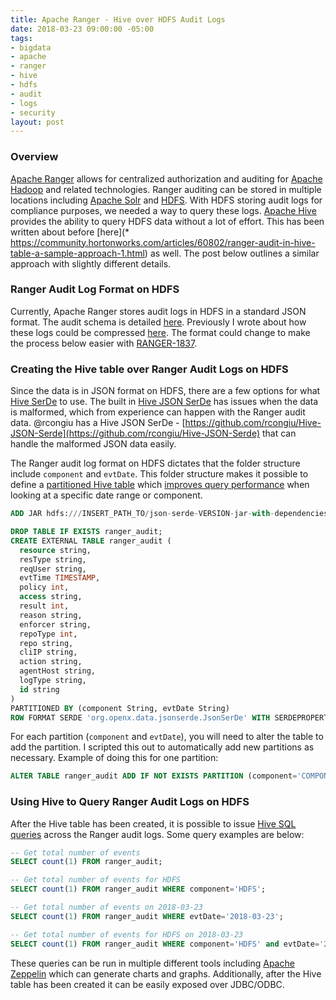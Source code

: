 ```yaml
---
title: Apache Ranger - Hive over HDFS Audit Logs
date: 2018-03-23 09:00:00 -05:00
tags:
- bigdata
- apache
- ranger
- hive
- hdfs
- audit
- logs
- security
layout: post
---
```


### Overview
[Apache Ranger](https://ranger.apache.org/) allows for centralized authorization and auditing for [Apache Hadoop](https://hadoop.apache.org/) and related technologies. Ranger auditing can be stored in multiple locations including [Apache Solr](https://lucene.apache.org/solr/) and [HDFS](http://hadoop.apache.org/docs/current/hadoop-project-dist/hadoop-hdfs/HdfsDesign.html). With HDFS storing audit logs for compliance purposes, we needed a way to query these logs. [Apache Hive](https://hive.apache.org/) provides the ability to query HDFS data without a lot of effort. This has been written about before [here](* https://community.hortonworks.com/articles/60802/ranger-audit-in-hive-table-a-sample-approach-1.html) as well. The post below outlines a similar approach with slightly different details.

### Ranger Audit Log Format on HDFS
Currently, Apache Ranger stores audit logs in HDFS in a standard JSON format. The audit schema is detailed [here](https://cwiki.apache.org/confluence/display/RANGER/Ranger+Audit+Schema). Previously I wrote about how these logs could be compressed [here](/2018/02/26/apache-ranger-hdfs-audit-logging-compression.html). The format could change to make the process below easier with [RANGER-1837](https://issues.apache.org/jira/browse/RANGER-1837).

### Creating the Hive table over Ranger Audit Logs on HDFS
Since the data is in JSON format on HDFS, there are a few options for what [Hive SerDe](https://cwiki.apache.org/confluence/display/Hive/SerDe) to use. The built in [Hive JSON SerDe](https://cwiki.apache.org/confluence/display/Hive/LanguageManual+DDL#LanguageManualDDL-RowFormats&SerDe) has issues when the data is malformed, which from experience can happen with the Ranger audit data. @rcongiu has a Hive JSON SerDe - [https://github.com/rcongiu/Hive-JSON-Serde](https://github.com/rcongiu/Hive-JSON-Serde) that can handle the malformed JSON data easily.

The Ranger audit log format on HDFS dictates that the folder structure include `component` and `evtDate`. This folder structure makes it possible to define a [partitioned Hive table](https://cwiki.apache.org/confluence/display/Hive/LanguageManual+DDL#LanguageManualDDL-AlterPartition) which [improves query performance](https://blog.cloudera.com/blog/2014/08/improving-query-performance-using-partitioning-in-apache-hive/) when looking at a specific date range or component. 

```sql
ADD JAR hdfs:///INSERT_PATH_TO/json-serde-VERSION-jar-with-dependencies.jar;

DROP TABLE IF EXISTS ranger_audit;
CREATE EXTERNAL TABLE ranger_audit (
  resource string,
  resType string,
  reqUser string,
  evtTime TIMESTAMP,
  policy int,
  access string,
  result int,
  reason string,
  enforcer string,
  repoType int,
  repo string,
  cliIP string,
  action string,
  agentHost string,
  logType string,
  id string
)
PARTITIONED BY (component String, evtDate String)
ROW FORMAT SERDE 'org.openx.data.jsonserde.JsonSerDe' WITH SERDEPROPERTIES ( "ignore.malformed.json" = "true");
```

For each partition (`component` and `evtDate`), you will need to alter the table to add the partition. I scripted this out to automatically add new partitions as necessary. Example of doing this for one partition:

```sql
ALTER TABLE ranger_audit ADD IF NOT EXISTS PARTITION (component='COMPONENT_NAME', evtDate='DATE') LOCATION 'DATE_FOLDER';
```

### Using Hive to Query Ranger Audit Logs on HDFS
After the Hive table has been created, it is possible to issue [Hive SQL queries](https://cwiki.apache.org/confluence/display/Hive/LanguageManual+Select) across the Ranger audit logs. Some query examples are below:

```sql
-- Get total number of events
SELECT count(1) FROM ranger_audit;

-- Get total number of events for HDFS
SELECT count(1) FROM ranger_audit WHERE component='HDFS';

-- Get total number of events on 2018-03-23
SELECT count(1) FROM ranger_audit WHERE evtDate='2018-03-23';

-- Get total number of events for HDFS on 2018-03-23
SELECT count(1) FROM ranger_audit WHERE component='HDFS' and evtDate='2018-03-23';
```

These queries can be run in multiple different tools including [Apache Zeppelin](https://zeppelin.apache.org/) which can generate charts and graphs. Additionally, after the Hive table has been created it can be easily exposed over JDBC/ODBC.

